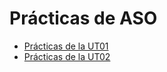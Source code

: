# Prácticas de ASO

- [Prácticas de la UT01](./ut01/index.md)
- [Prácticas de la UT02](./ut02/index.md)
